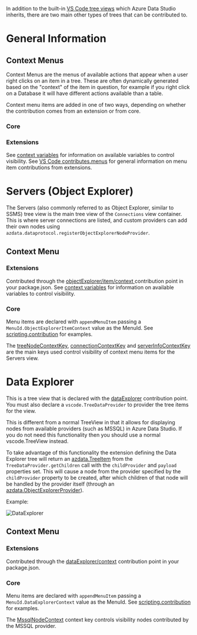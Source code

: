 In addition to the built-in [VS Code tree views](https://vscode-westeu.azurewebsites.net/api/extension-guides/tree-view) which Azure Data Studio inherits, there are two main other types of trees that can be contributed to. 

# General Information

## Context Menus

Context Menus are the menus of available actions that appear when a user right clicks on an item in a tree. These are often dynamically generated based on the "context" of the item in question, for example if you right click on a Database it will have different actions available than a table. 

Context menu items are added in one of two ways, depending on whether the contribution comes from an extension or from core.

### Core

### Extensions

See [context variables](https://github.com/microsoft/azuredatastudio/wiki/Context-Variables) for information on available variables to control visibility. See [VS Code contributes.menus](https://code.visualstudio.com/api/references/contribution-points#contributes.menus) for general information on menu item contributions from extensions. 

# Servers (Object Explorer)

The Servers (also commonly referred to as Object Explorer, similar to SSMS) tree view is the main tree view of the `Connections` view container. This is where server connections are listed, and custom providers can add their own nodes using `azdata.dataprotocol.registerObjectExplorerNodeProvider`. 

## Context Menu

### Extensions

Contributed through the [objectExplorer/item/context
](https://github.com/microsoft/azuredatastudio/wiki/Contribution-points#objectexploreritemcontext) contribution point in your package.json. See [context variables](https://github.com/microsoft/azuredatastudio/wiki/Context-Variables) for information on available variables to control visibility. 

### Core

Menu items are declared with `appendMenuItem` passing a `MenuId.ObjectExplorerItemContext` value as the MenuId. See [scripting.contribution](https://github.com/Microsoft/azuredatastudio/blob/main/src/sql/workbench/contrib/scripting/browser/scripting.contribution.ts) for examples. 

The [treeNodeContextKey](https://github.com/Microsoft/azuredatastudio/blob/main/src/sql/workbench/services/objectExplorer/common/treeNodeContextKey.ts), [connectionContextKey](https://github.com/Microsoft/azuredatastudio/blob/main/src/sql/workbench/services/connection/common/connectionContextKey.ts) and [serverInfoContextKey](https://github.com/Microsoft/azuredatastudio/blob/main/src/sql/workbench/services/connection/common/serverInfoContextKey.ts) are the main keys used control visibility of context menu items for the Servers view. 

# Data Explorer

This is a tree view that is declared with the [dataExplorer](https://github.com/microsoft/azuredatastudio/wiki/Contribution-points#dataexplorer) contribution point. You must also declare a `vscode.TreeDataProvider` to provider the tree items for the view. 

This is different from a normal TreeView in that it allows for displaying nodes from available providers (such as MSSQL) in Azure Data Studio. If you do not need this functionality then you should use a normal vscode.TreeView instead. 

To take advantage of this functionality the extension defining the Data Explorer tree will return an [azdata.TreeItem](https://github.com/Microsoft/azuredatastudio/blob/main/src/sql/azdata.d.ts#L2777) from the `TreeDataProvider.getChildren` call with the `childProvider` and `payload` properties set. This will cause a node from the provider specified by the `childProvider` property to be created, after which children of that node will be handled by the provider itself (through an [azdata.ObjectExplorerProvider](https://github.com/microsoft/azuredatastudio/blob/main/src/sql/azdata.d.ts#L1425)).

Example: 

![DataExplorer](https://user-images.githubusercontent.com/28519865/189247314-cb071eaa-470c-4fdc-89c3-67a25bfdbc48.png)

## Context Menu 

### Extensions

Contributed through the [dataExplorer/context](https://github.com/microsoft/azuredatastudio/wiki/Contribution-points#dataexplorercontext) contribution point in your package.json. 

### Core

Menu items are declared with `appendMenuItem` passing a `MenuId.DataExplorerContext` value as the MenuId. See [scripting.contribution](https://github.com/Microsoft/azuredatastudio/blob/main/src/sql/workbench/contrib/scripting/browser/scripting.contribution.ts) for examples. 

The [MssqlNodeContext](https://github.com/Microsoft/azuredatastudio/blob/main/src/sql/workbench/services/objectExplorer/browser/mssqlNodeContext.ts) context key controls visibility nodes contributed by the MSSQL provider. 